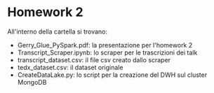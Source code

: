 # Homework 2
All'interno della cartella si trovano:
* Gerry_Glue_PySpark.pdf: la presentazione per l'homework 2
* Transcript_Scraper.ipynb: lo scraper per le trascrizioni dei talk
* transcript_dataset.csv: il file csv creato dallo scraper
* tedx_dataset.csv: il dataset originale
* CreateDataLake.py: lo script per la creazione del DWH sul cluster MongoDB
